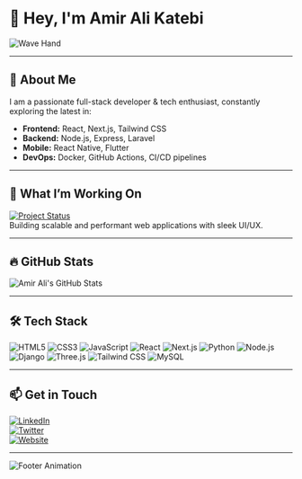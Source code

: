 <!-- Animated Header GIF -->

# 👋 Hey, I'm Amir Ali Katebi

![Wave Hand](https://media.giphy.com/media/hvRJCLFzcasrR4ia7z/giphy.gif)

---

## 🚀 About Me

I am a passionate full-stack developer & tech enthusiast, constantly exploring the latest in:

- **Frontend:** React, Next.js, Tailwind CSS
- **Backend:** Node.js, Express, Laravel
- **Mobile:** React Native, Flutter
- **DevOps:** Docker, GitHub Actions, CI/CD pipelines

---

## 🎯 What I’m Working On

[![Project Status](https://img.shields.io/badge/status-active-brightgreen?style=for-the-badge)](https://github.com/yourusername/current-project)  
Building scalable and performant web applications with sleek UI/UX.

---

## 🔥 GitHub Stats

![Amir Ali's GitHub Stats](https://github-readme-stats.vercel.app/api?username=yourusername&show_icons=true&theme=radical&count_private=true)

---

## 🛠️ Tech Stack

![HTML5](https://img.shields.io/badge/HTML5-E34F26?style=for-the-badge&logo=html5&logoColor=white)
![CSS3](https://img.shields.io/badge/CSS3-1572B6?style=for-the-badge&logo=css3&logoColor=white)
![JavaScript](https://img.shields.io/badge/JavaScript-F7DF1E?style=for-the-badge&logo=javascript&logoColor=black)
![React](https://img.shields.io/badge/React-61DAFB?style=for-the-badge&logo=react&logoColor=black)
![Next.js](https://img.shields.io/badge/Next.js-000000?style=for-the-badge&logo=nextdotjs&logoColor=white)
![Python](https://img.shields.io/badge/Python-3776AB?style=for-the-badge&logo=python&logoColor=white)
![Node.js](https://img.shields.io/badge/Node.js-339933?style=for-the-badge&logo=node.js&logoColor=white)
![Django](https://img.shields.io/badge/Django-092E20?style=for-the-badge&logo=django&logoColor=white)
![Three.js](https://img.shields.io/badge/Three.js-000000?style=for-the-badge&logo=three.js&logoColor=white)
![Tailwind CSS](https://img.shields.io/badge/Tailwind_CSS-06B6D4?style=for-the-badge&logo=tailwind-css&logoColor=white)
![MySQL](https://img.shields.io/badge/MySQL-4479A1?style=for-the-badge&logo=mysql&logoColor=white)


---

## 📫 Get in Touch

[![LinkedIn](https://img.shields.io/badge/LinkedIn-Connect-blue?style=for-the-badge&logo=linkedin&logoColor=white)](https://linkedin.com/in/yourprofile)  
[![Twitter](https://img.shields.io/badge/Twitter-Follow-1DA1F2?style=for-the-badge&logo=twitter&logoColor=white)](https://twitter.com/yourhandle)  
[![Website](https://img.shields.io/badge/Website-Visit-green?style=for-the-badge&logo=google-chrome&logoColor=white)](https://amiralikatebi.ir)

---

![Footer Animation](https://media.giphy.com/media/xT0xeJpnrWC4XWblEk/giphy.gif)
